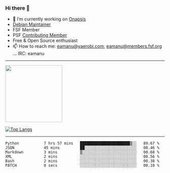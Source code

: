 ### Hi there 👋


- 🔭 I’m currently working on [Onapsis](http://onapsis.com)
- [Debian Maintainer](https://qa.debian.org/developer.php?login=eamanu%40yaerobi.com)
- FSF Member
- PSF [Contributing Member](https://www.python.org/psf/membership/#what-membership-classes-are-there)
- Free & Open Source enthusiast 
- 📫 How to reach me: eamanu@yaerobi.com, eamanu@members.fsf.org ... IRC: eamanu

---

<img height="180em" src="https://github-readme-stats.vercel.app/api?theme=dark&username=eamanu&show_icons=true&hide_border=true&&count_private=true&include_all_commits=true" />

[![Top Langs](https://github-readme-stats.vercel.app/api/top-langs/?theme=dark&username=eamanu&layout=compact)](https://github.com/anuraghazra/github-readme-stats)

---

<!--START_SECTION:waka-->

```text
Python           7 hrs 57 mins   ██████████████████████▒░░   89.67 %
JSON             45 mins         ██░░░░░░░░░░░░░░░░░░░░░░░   08.46 %
Markdown         3 mins          ▒░░░░░░░░░░░░░░░░░░░░░░░░   00.68 %
XML              2 mins          ░░░░░░░░░░░░░░░░░░░░░░░░░   00.56 %
Bash             2 mins          ░░░░░░░░░░░░░░░░░░░░░░░░░   00.38 %
PATCH            0 secs          ░░░░░░░░░░░░░░░░░░░░░░░░░   00.10 %
```

<!--END_SECTION:waka-->
